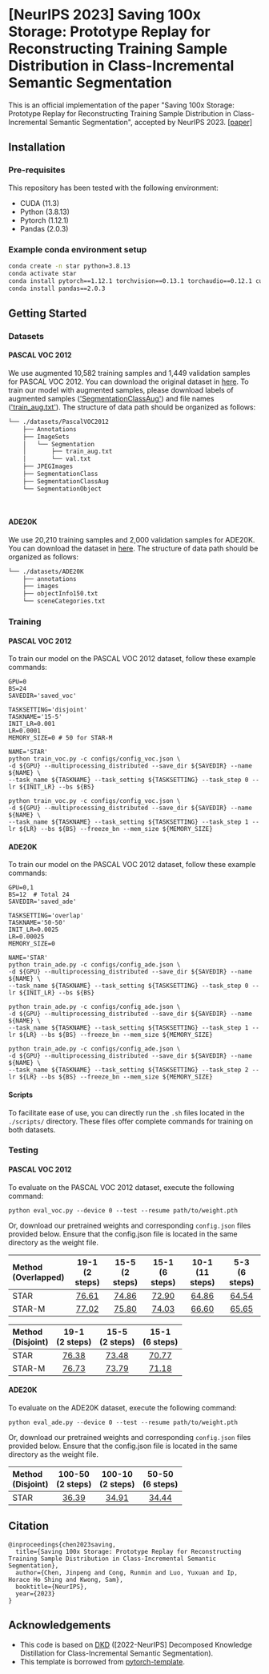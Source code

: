 # [NeurIPS 2023] Saving 100x Storage: Prototype Replay for Reconstructing Training Sample Distribution in Class-Incremental Semantic Segmentation

This is an official implementation of the paper "Saving 100x Storage: Prototype Replay for Reconstructing Training Sample Distribution in Class-Incremental Semantic Segmentation", accepted by NeurIPS 2023.
[[paper]](https://openreview.net/pdf?id=Ct0zPIe3xs)

## Installation
### Pre-requisites
This repository has been tested with the following environment:
* CUDA (11.3)
* Python (3.8.13)
* Pytorch (1.12.1)
* Pandas (2.0.3)

### Example conda environment setup
```bash
conda create -n star python=3.8.13
conda activate star
conda install pytorch==1.12.1 torchvision==0.13.1 torchaudio==0.12.1 cudatoolkit=11.3 -c pytorch
conda install pandas==2.0.3
```

## Getting Started

### Datasets

#### PASCAL VOC 2012
We use augmented 10,582 training samples and 1,449 validation samples for PASCAL VOC 2012. You can download the original dataset in [here](http://host.robots.ox.ac.uk/pascal/VOC/voc2012/index.html#devkit). To train our model with augmented samples, please download labels of augmented samples (['SegmentationClassAug'](https://www.dropbox.com/s/oeu149j8qtbs1x0/SegmentationClassAug.zip)) and file names (['train_aug.txt'](https://github.com/cvlab-yonsei/DKD/releases/download/v1.0/train_aug.txt)). The structure of data path should be organized as follows:
```bash
└── ./datasets/PascalVOC2012
    ├── Annotations
    ├── ImageSets
    │   └── Segmentation
    │       ├── train_aug.txt
    │       └── val.txt
    ├── JPEGImages
    ├── SegmentationClass
    ├── SegmentationClassAug
    └── SegmentationObject
    
    
```

#### ADE20K
We use 20,210 training samples and 2,000 validation samples for ADE20K. You can download the dataset in [here](http://sceneparsing.csail.mit.edu/). The structure of data path should be organized as follows:
```bash
└── ./datasets/ADE20K
    ├── annotations
    ├── images
    ├── objectInfo150.txt
    └── sceneCategories.txt
```

### Training
#### PASCAL VOC 2012
To train our model on the PASCAL VOC 2012 dataset, follow these example commands:
```Shell
GPU=0
BS=24
SAVEDIR='saved_voc'

TASKSETTING='disjoint'
TASKNAME='15-5'
INIT_LR=0.001
LR=0.0001
MEMORY_SIZE=0 # 50 for STAR-M

NAME='STAR'
python train_voc.py -c configs/config_voc.json \
-d ${GPU} --multiprocessing_distributed --save_dir ${SAVEDIR} --name ${NAME} \
--task_name ${TASKNAME} --task_setting ${TASKSETTING} --task_step 0 --lr ${INIT_LR} --bs ${BS}

python train_voc.py -c configs/config_voc.json \
-d ${GPU} --multiprocessing_distributed --save_dir ${SAVEDIR} --name ${NAME} \
--task_name ${TASKNAME} --task_setting ${TASKSETTING} --task_step 1 --lr ${LR} --bs ${BS} --freeze_bn --mem_size ${MEMORY_SIZE}
```

#### ADE20K
To train our model on the PASCAL VOC 2012 dataset, follow these example commands:
```Shell
GPU=0,1
BS=12  # Total 24
SAVEDIR='saved_ade'

TASKSETTING='overlap'
TASKNAME='50-50'
INIT_LR=0.0025
LR=0.00025
MEMORY_SIZE=0

NAME='STAR'
python train_ade.py -c configs/config_ade.json \
-d ${GPU} --multiprocessing_distributed --save_dir ${SAVEDIR} --name ${NAME} \
--task_name ${TASKNAME} --task_setting ${TASKSETTING} --task_step 0 --lr ${INIT_LR} --bs ${BS}

python train_ade.py -c configs/config_ade.json \
-d ${GPU} --multiprocessing_distributed --save_dir ${SAVEDIR} --name ${NAME} \
--task_name ${TASKNAME} --task_setting ${TASKSETTING} --task_step 1 --lr ${LR} --bs ${BS} --freeze_bn --mem_size ${MEMORY_SIZE}

python train_ade.py -c configs/config_ade.json \
-d ${GPU} --multiprocessing_distributed --save_dir ${SAVEDIR} --name ${NAME} \
--task_name ${TASKNAME} --task_setting ${TASKSETTING} --task_step 2 --lr ${LR} --bs ${BS} --freeze_bn --mem_size ${MEMORY_SIZE}
```

#### Scripts
To facilitate ease of use, you can directly run the `.sh` files located in the `./scripts/` directory. These files offer complete commands for training on both datasets.

### Testing
#### PASCAL VOC 2012
To evaluate on the PASCAL VOC 2012 dataset, execute the following command:
```Shell
python eval_voc.py --device 0 --test --resume path/to/weight.pth
```
Or, download our pretrained weights and corresponding `config.json` files provided below. Ensure that the config.json file is located in the same directory as the weight file.

| Method<br>(Overlapped) | 19-1<br>(2 steps) | 15-5<br>(2 steps) | 15-1<br>(6 steps) | 10-1<br>(11 steps) | 5-3<br>(6 steps) |
|:-----------------------|:-----------------:|:-----------------:|:-----------------:|:------------------:|:----------------:|
| STAR                   |     [76.61](https://drive.google.com/drive/folders/1MtuDShboaeNJ9gI_6m-XpGsoh9Nelj6W?usp=sharing)     |     [74.86](https://drive.google.com/drive/folders/1pSbZMQz8aQk9DkyhagQjclG8rO96vwOe?usp=sharing)     |     [72.90](https://drive.google.com/drive/folders/151x2QYEJp_rQRj9meA7xwY8GT7bOBlYE?usp=sharing)     |     [64.86](https://drive.google.com/drive/folders/1RgvPBHZUusjEasPHl6rGJ5aigLqA1Tvx?usp=sharing)      |    [64.54](https://drive.google.com/drive/folders/1GHpALBIegQXRqbM2b5E4ZJabfl27zVVp?usp=sharing)     |
| STAR-M                 |     [77.02](https://drive.google.com/drive/folders/1eoyag3QT64n3JfZkLjxHg5mx0LBkdmBi?usp=sharing)     |     [75.80](https://drive.google.com/drive/folders/15DWWHvIvB9ZGSdmEvdWbGKt68d_M8H0w?usp=sharing)     |     [74.03](https://drive.google.com/drive/folders/1iEV4p9-lhgIAZkbtyi2FjiZ1JMs1yQZ2?usp=sharing)     |     [66.60](https://drive.google.com/drive/folders/1oyJa_FKZ-8d1EOTb1pRWfeM-4jxuCwW3?usp=sharing)      |    [65.65](https://drive.google.com/drive/folders/1M91WkpH7nJLOf7_8bTLzDXtP2tkuwOnj?usp=sharing)     |

| Method<br>(Disjoint)  | 19-1<br>(2 steps) | 15-5<br>(2 steps) | 15-1<br>(6 steps) | 
|:----------------------|:-----------------:|:-----------------:|:-----------------:|
| STAR                  |     [76.38](https://drive.google.com/drive/folders/1E77dy7YhouEGkhJctEZ_5KWRNVpmuPxb?usp=sharing)     |     [73.48](https://drive.google.com/drive/folders/1k65FDEizrR4hnq5Bd0l8mQTHLs24S9t8?usp=sharing)     |     [70.77](https://drive.google.com/drive/folders/1vajiPbilmMR34NwwYYGIkmBqeX1OF_vg?usp=sharing)     |
| STAR-M                |     [76.73](https://drive.google.com/drive/folders/1BSZ8IoayV0obw33SyDxPoq0Hrbc86I3Z?usp=sharing)     |     [73.79](https://drive.google.com/drive/folders/1QgdxPXe7fQRoia-EgeyrAlf2O7zZoWY7?usp=sharing)     |     [71.18](https://drive.google.com/drive/folders/1vajiPbilmMR34NwwYYGIkmBqeX1OF_vg?usp=sharing)     |


#### ADE20K
To evaluate on the ADE20K dataset, execute the following command:
```Shell
python eval_ade.py --device 0 --test --resume path/to/weight.pth
```
Or, download our pretrained weights and corresponding `config.json` files provided below. Ensure that the config.json file is located in the same directory as the weight file.

| Method<br>(Disjoint)  | 100-50<br>(2 steps) | 100-10<br>(2 steps) | 50-50<br>(6 steps) | 
|:----------------------|:-------------------:|:-------------------:|:------------------:|
| STAR                  |      [36.39](https://drive.google.com/drive/folders/1nTz9cffAul-vnB3sCouinv1CAE9OnHN4?usp=sharing)      |      [34.91](https://drive.google.com/drive/folders/10bE9e1ms1C8AspeL45HA7hNHKSyfgDh5?usp=sharing)      |     [34.44](https://drive.google.com/drive/folders/1WjAduI5Q1CZMq0CwHLAHHVwswfXwlx8L?usp=sharing)      |


## Citation
```
@inproceedings{chen2023saving,
  title={Saving 100x Storage: Prototype Replay for Reconstructing Training Sample Distribution in Class-Incremental Semantic Segmentation},
  author={Chen, Jinpeng and Cong, Runmin and Luo, Yuxuan and Ip, Horace Ho Shing and Kwong, Sam},
  booktitle={NeurIPS},
  year={2023}
}
```

## Acknowledgements
* This code is based on [DKD](https://github.com/cvlab-yonsei/DKD) ([2022-NeurIPS] Decomposed Knowledge Distillation for Class-Incremental Semantic Segmentation).
* This template is borrowed from [pytorch-template](https://github.com/victoresque/pytorch-template).
